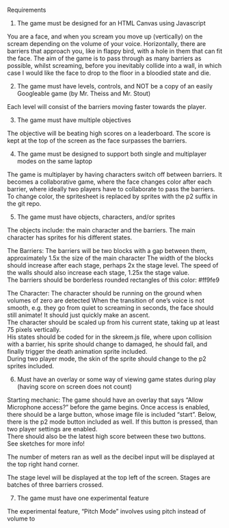 Requirements

1. The game must be designed for an HTML Canvas using Javascript

You are a face, and when you scream you move up (vertically) on the scream depending on the volume of your voice.  Horizontally, there are barriers that approach you, like in flappy bird, with a hole in them that can fit the face.  The aim of the game is to pass through as many barriers as possible, whilst screaming, before you inevitably collide into a wall, in which case I would like the face to drop to the floor in a bloodied state and die.  

2. The game must have levels, controls, and NOT be a copy of an easily Googleable game (by Mr. Theiss and Mr. Stout)

Each level will consist of the barriers moving faster towards the player.  

3. The game must have multiple objectives

The objective will be beating high scores on a leaderboard.  The score is kept at the top of the screen as the face surpasses the barriers.  

4. The game must be designed to support both single and multiplayer modes on the same laptop

The game is multiplayer by having characters switch off between barriers.  It becomes a collaborative game, where the face changes color after each barrier, where ideally two players have to collaborate to pass the barriers.   To change color, the spritesheet is replaced by sprites with the p2 suffix in the git repo.  

5. The game must have objects, characters, and/or sprites

The objects include: the main character and the barriers.  The main character has sprites for his different states.  

The Barriers:
The barriers will be two blocks with a gap between them, approximately 1.5x the size of the main character
The width of the blocks should increase after each stage, perhaps 2x the stage level.
The speed of the walls should also increase each stage, 1.25x the stage value.  
The barriers should be borderless rounded rectangles of this color: #ff9fe9

The Character:
The character should be running on the ground when volumes of zero are detected
When the transition of one’s voice is not smooth, e.g. they go from quiet to screaming in seconds, the face should still animate!  It should just quickly make an ascent.  
The character should be scaled up from his current state, taking up at least 75 pixels vertically.  
His states should be coded for in the skreem.js file, where upon collision with a barrier, his sprite should change to damaged, he should fall, and finally trigger the death animation sprite included.  
During two player mode, the skin of the sprite should change to the p2 sprites included.  

6. Must have an overlay or some way of viewing game states during play (having score on screen does not count)

Starting mechanic:
The game should have an overlay that says “Allow Microphone access?” before the game begins.
Once access is enabled, there should be a large button, whose image file is included “start”.  Below, there is the p2 mode button included as well.  If this button is pressed, than two player settings are enabled.  
There should also be the latest high score between these two buttons.  
See sketches for more info!

The number of meters ran as well as the decibel input will be displayed at the top right hand corner.

The stage level will be displayed at the top left of the screen.  Stages are batches of three barriers crossed.  

7. The game must have one experimental feature

The experimental feature, “Pitch Mode” involves using pitch instead of volume to
